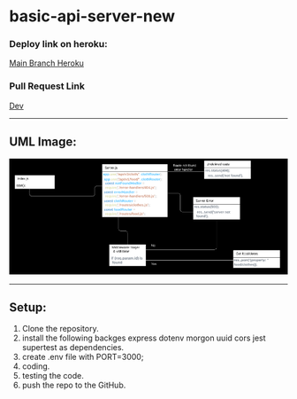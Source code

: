 # basic-api-server-new

### Deploy link on heroku:

[Main Branch Heroku](https://basic-express-server-han.herokuapp.com/)


### Pull Request Link

[Dev](https://github.com/HaneenKh88/basic-api-server-new/pull/2)


****************************************************************************************************

## UML Image:

![UML](https://github.com/HaneenKh88/basic-api-server-new/blob/dev/UML.png)


****************************************************************************************************

## Setup:

1. Clone the repository.
2. install the following backges express dotenv morgon uuid cors jest supertest as dependencies.
3. create .env file with PORT=3000;
4. coding.
5. testing the code.
6. push the repo to the GitHub.

